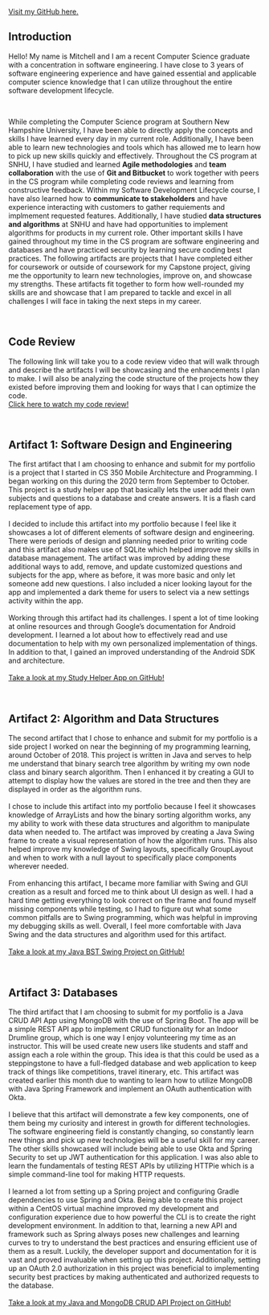 <a href="https://github.com/mitchell-ibarra">Visit my GitHub here.</a>

## Introduction
<p>
Hello! My name is Mitchell and I am a recent Computer Science graduate with a concentration in software engineering. I have close to 3 years of software engineering experience and have gained essential and applicable computer science knowledge that I can utilize throughout the entire software development lifecycle. 
</p>
<br>
<p>
While completing the Computer Science program at Southern New Hampshire University, I have been able to directly apply the concepts and skills I have learned every day in my       current role. Additionally, I have been able to learn new technologies and tools which has allowed me to learn how to pick up new skills quickly and effectively. Throughout the CS program at SNHU, I have studied and learned <strong>Agile methodologies</strong> and <strong>team collaboration</strong> with the use of <strong>Git and Bitbucket</strong> to work together with peers in the CS program while completing code reviews and learning from constructive feedback. Within my Software Development Lifecycle course, I have also learned how to <strong>communicate to stakeholders</strong> and have experience interacting with customers to gather requiements and implmement requested features. Additionally, I have studied <strong>data structures and algorithms</strong> at SNHU and have had opportunities to implement algorithms for products in my current role. Other important skills I have gained throughout my time in the CS program are software engineering and databases and have practiced security by learning secure coding best practices. The following artifacts are projects that I have completed either for coursework or outside of coursework for my Capstone project, giving me the opportunity to learn new technologies, improve on, and showcase my strengths. These artifacts fit together to form how well-rounded my skills are and showcase that I am prepared to tackle and excel in all challenges I will face in taking the next steps in my career. 
</p>
<br>

## Code Review
<p>
The following link will take you to a code review video that will walk through and describe the artifacts I will be showcasing and the enhancements I plan to make. I will also be analyzing the code structure of the projects how they existed before improving them and looking for ways that I can optimize the code. 
<br>
<a href="https://youtu.be/fJEvGT_iv7c">Click here to watch my code review!</a>
</p>
<br>

## Artifact 1: Software Design and Engineering
<p>
The first artifact that I am choosing to enhance and submit for my portfolio is a project that I started in CS 350 Mobile Architecture and Programming. I began working on this during the 2020 term from September to October. This project is a study helper app that basically lets the user add their own subjects and questions to a database and create answers. It is a flash card replacement type of app. 
<br>
<br>
I decided to include this artifact into my portfolio because I feel like it showcases a lot of different elements of software design and engineering. There were periods of design and planning needed prior to writing code and this artifact also makes use of SQLite which helped improve my skills in database management. The artifact was improved by adding these additional ways to add, remove, and update customized questions and subjects for the app, where as before, it was more basic and only let someone add new questions. I also included a nicer looking layout for the app and implemented a dark theme for users to select via a new settings activity within the app.
<br>
<br>
Working through this artifact had its challenges. I spent a lot of time looking at online resources and through Google’s documentation for Android development. I learned a lot about how to effectively read and use documentation to help with my own personalized implementation of things. In addition to that, I gained an improved understanding of the Android SDK and architecture. 
<br>
<br>
<a href="https://github.com/mitchell-ibarra/CS-360-StudyHelper">Take a look at my Study Helper App on GitHub!</a>
</p>
<br>

## Artifact 2: Algorithm and Data Structures
<p>
The second artifact that I chose to enhance and submit for my portfolio is a side project I worked on near the beginning of my programming learning, around October of 2018. This project is written in Java and serves to help me understand that binary search tree algorithm by writing my own node class and binary search algorithm. Then I enhanced it by creating a GUI to attempt to display how the values are stored in the tree and then they are displayed in order as the algorithm runs. 
<br>
<br>
I chose to include this artifact into my portfolio because I feel it showcases knowledge of ArrayLists and how the binary sorting algorithm works, any my ability to work with these data structures and algorithm to manipulate data when needed to. The artifact was improved by creating a Java Swing frame to create a visual representation of how the algorithm runs. This also helped improve my knowledge of Swing layouts, specifically GroupLayout and when to work with a null layout to specifically place components wherever needed. 
<br>
<br>
From enhancing this artifact, I became more familiar with Swing and GUI creation as a result and forced me to think about UI design as well. I had a hard time getting everything to look correct on the frame and found myself missing components while testing, so I had to figure out what some common pitfalls are to Swing programming, which was helpful in improving my debugging skills as well. Overall, I feel more comfortable with Java Swing and the data structures and algorithm used for this artifact. 
<br>
<br>
<a href="https://github.com/mitchell-ibarra/JavaBSTSwingProject">Take a look at my Java BST Swing Project on GitHub!</a>
</p>
<br>

## Artifact 3: Databases
<p>
The third artifact that I am choosing to submit for my portfolio is a Java CRUD API App using MongoDB with the use of Spring Boot. The app will be a simple REST API app to implement CRUD functionality for an Indoor Drumline group, which is one way I enjoy volunteering my time as an instructor. This will be used create new users like students and staff and assign each a role within the group. This idea is that this could be used as a steppingstone to have a full-fledged database and web application to keep track of things like competitions, travel itinerary, etc. This artifact was created earlier this month due to wanting to learn how to utilize MongoDB with Java Spring Framework and implement an OAuth authentication with Okta. 
<br>
<br>
I believe that this artifact will demonstrate a few key components, one of them being my curiosity and interest in growth for different technologies. The software engineering field is constantly changing, so constantly learn new things and pick up new technologies will be a useful skill for my career. The other skills showcased will include being able to use Okta and Spring Security to set up JWT authentication for this application. I was also able to learn the fundamentals of testing REST APIs by utilizing HTTPie which is a simple command-line tool for making HTTP requests. 
<br>
<br>
I learned a lot from setting up a Spring project and configuring Gradle dependencies to use Spring and Okta. Being able to create this project within a CentOS virtual machine improved my development and configuration experience due to how powerful the CLI is to create the right development environment. In addition to that, learning a new API and framework such as Spring always poses new challenges and learning curves to try to understand the best practices and ensuring efficient use of them as a result. Luckily, the developer support and documentation for it is vast and proved invaluable when setting up this project. Additionally, setting up an OAuth 2.0 authorization in this project was beneficial to implementing security best practices by making authenticated and authorized requests to the database. 
<br>
<br>
<a href="https://github.com/mitchell-ibarra/JavaMongoDB-CRUDProject">Take a look at my Java and MongoDB CRUD API Project on GitHub!</a>  
</p>
